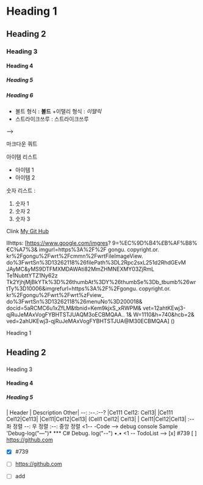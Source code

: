 <!-- Heading-->

# Heading 1
## Heading 2
### Heading 3
#### Heading 4
##### Heading 5
##### Heading 6

<!--Line>

---

<!-- Text attributes -->

+ 볼트 형식 : **볼드**
+이탤리 형식 : *이탤릭*
+ 스트라이크쓰루 : 스트라이크쓰루

<!Quote> -->
마크다운 쿼트

<!-- Bu11et List -->
아이템 리스트
* 아이템 1
* 아이템 2

<!--  Nubered List -->
숫자 리스트 :
1. 숫자 1
2. 숫자 2
3. 숫자 3

<!--Link-->
Clink [My Git Hub](https://github.com/내주소소)

<!-- Image -->
lIhttps: [https://www.google.com/imgres?
9=%EC%9D%B4%£B%AF%B8%€C⅜A7%3&
imgurl=https%3A%2F%2F gongu. copyright.or.
kr%2Fgongu%2Fwrt%2Fcmmn%2FwrtFileImageView.
do%3FwrtSn%3D13262118%26filePath%3DL2Rpc2sxL251d2RhdGEvM
JAyMC&yMS9DTFMXMDAWAti82MmZHMNEXMY03ZjRmL Te1NubttYTZ1Ny62z
Tk2YjhjMjBkYTk%3D%26thumbAt%3DY%26thumbSe%3Db_tbumb%26wr
tTy%3D10006&imgrefurl=https%3A%2F%2Fgongu. copyright.or.
kr%2Fgongu%2Fwrt%2Fwrt%zFview_
do%3FwrtSn%3D13262118%26menuNo%3D200018&
docid=5aRCMC6u1xZfLM&tbnid=Kem9kjxS_xRWPM&
vet=12ahtKEwj3-qjRuJeMAxVogFYBHTSTJUAQM3oECBMQAA.. 1&
W=1110&h=740&hcb=2&
ved=2ahUKEwj3-qjRuJeMAxVogFYBHTSTJUA@M30ECBMQAA] ()

Heading 1
## Heading 2
###
Heading 3
#### Heading 4
##### Heading 5
| Header | Description Other|
--: :--.:--?
|Ce111 Cel12: Cel13|
|Ce111 Cel12|Ce113|
|Cel11|Cel12|Cel13|
(Cell1 Cel12| Cel13|
| Cel11|Cel12|Cel13|
:-- 좌 정렬
--: 우 정렬
:--: 중앙 정렬
<1-- -Code -->
debug console Sample 'Debug-log("—")*
*** C#
Debug. log("--")
•.•
<1 -- TodoList -->
[x]
#739
[ ]
https://github.com

<!-- TodoList -->
- [X] #739
- [ ] https://github.com
- [ ] add



